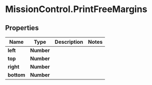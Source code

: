 # MissionControl.PrintFreeMargins

## Properties
Name | Type | Description | Notes
------------ | ------------- | ------------- | -------------
**left** | **Number** |  | 
**top** | **Number** |  | 
**right** | **Number** |  | 
**bottom** | **Number** |  | 
